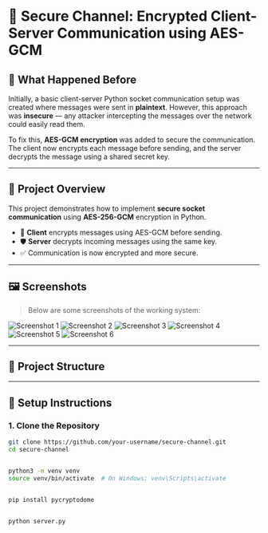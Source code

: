 # 🔐 Secure Channel: Encrypted Client-Server Communication using AES-GCM

## 📌 What Happened Before

Initially, a basic client-server Python socket communication setup was created where messages were sent in **plaintext**. However, this approach was **insecure** — any attacker intercepting the messages over the network could easily read them.

To fix this, **AES-GCM encryption** was added to secure the communication. The client now encrypts each message before sending, and the server decrypts the message using a shared secret key.

---

## 🚀 Project Overview

This project demonstrates how to implement **secure socket communication** using **AES-256-GCM** encryption in Python.

- 🔐 **Client** encrypts messages using AES-GCM before sending.
- 🛡️ **Server** decrypts incoming messages using the same key.
- ✅ Communication is now encrypted and more secure.

---

## 🖼️ Screenshots

> Below are some screenshots of the working system:

![Screenshot 1](https://github.com/user-attachments/assets/7660c879-48be-4e93-852c-152c4ede5747)
![Screenshot 2](https://github.com/user-attachments/assets/163d95db-69e8-4d41-b9ae-c885a27f83c5)
![Screenshot 3](https://github.com/user-attachments/assets/421e90ff-9e69-46e2-a32e-724646592e27)
![Screenshot 4](https://github.com/user-attachments/assets/de6cb290-0383-4faf-b62f-6ba1a4ecdaaf)
![Screenshot 5](https://github.com/user-attachments/assets/63d56d0a-9158-4a6f-8cba-f967c63e66d4)
![Screenshot 6](https://github.com/user-attachments/assets/bf27c652-d1b4-4331-b761-1c11e6638cd2)

---

## 📁 Project Structure



---

## 🔧 Setup Instructions

### 1. Clone the Repository

```bash
git clone https://github.com/your-username/secure-channel.git
cd secure-channel


python3 -m venv venv
source venv/bin/activate  # On Windows: venv\Scripts\activate


pip install pycryptodome


python server.py
